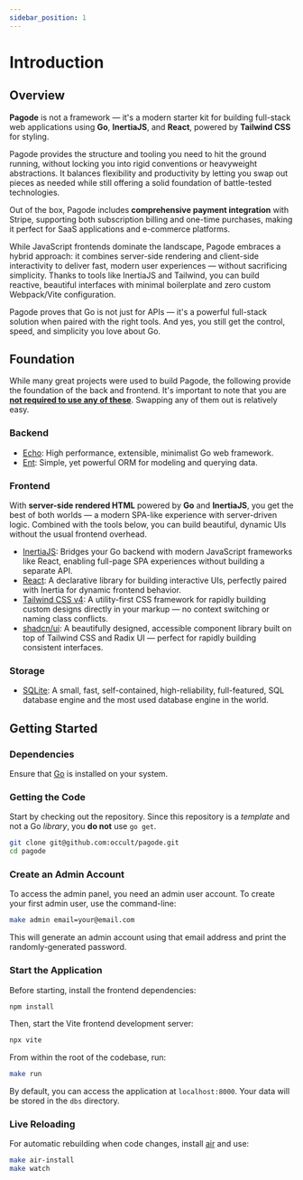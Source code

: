 ```yaml
---
sidebar_position: 1
---
```


# Introduction

## Overview

**Pagode** is not a framework — it's a modern starter kit for building full-stack web applications using **Go**, **InertiaJS**, and **React**, powered by **Tailwind CSS** for styling.

Pagode provides the structure and tooling you need to hit the ground running, without locking you into rigid conventions or heavyweight abstractions. It balances flexibility and productivity by letting you swap out pieces as needed while still offering a solid foundation of battle-tested technologies.

Out of the box, Pagode includes **comprehensive payment integration** with Stripe, supporting both subscription billing and one-time purchases, making it perfect for SaaS applications and e-commerce platforms.

While JavaScript frontends dominate the landscape, Pagode embraces a hybrid approach: it combines server-side rendering and client-side interactivity to deliver fast, modern user experiences — without sacrificing simplicity. Thanks to tools like InertiaJS and Tailwind, you can build reactive, beautiful interfaces with minimal boilerplate and zero custom Webpack/Vite configuration.

Pagode proves that Go is not just for APIs — it's a powerful full-stack solution when paired with the right tools. And yes, you still get the control, speed, and simplicity you love about Go.

## Foundation

While many great projects were used to build Pagode, the following provide the foundation of the back and frontend. It's important to note that you are **<ins>not required to use any of these</ins>**. Swapping any of them out is relatively easy.

### Backend

- [Echo](https://echo.labstack.com/): High performance, extensible, minimalist Go web framework.
- [Ent](https://entgo.io/): Simple, yet powerful ORM for modeling and querying data.

### Frontend

With **server-side rendered HTML** powered by **Go** and **InertiaJS**, you get the best of both worlds — a modern SPA-like experience with server-driven logic. Combined with the tools below, you can build beautiful, dynamic UIs without the usual frontend overhead.

- [InertiaJS](https://inertiajs.com/): Bridges your Go backend with modern JavaScript frameworks like React, enabling full-page SPA experiences without building a separate API.
- [React](https://reactjs.org/): A declarative library for building interactive UIs, perfectly paired with Inertia for dynamic frontend behavior.
- [Tailwind CSS v4](https://tailwindcss.com/): A utility-first CSS framework for rapidly building custom designs directly in your markup — no context switching or naming class conflicts.
- [shadcn/ui](https://ui.shadcn.com/): A beautifully designed, accessible component library built on top of Tailwind CSS and Radix UI — perfect for rapidly building consistent interfaces.

### Storage

- [SQLite](https://sqlite.org/): A small, fast, self-contained, high-reliability, full-featured, SQL database engine and the most used database engine in the world.

## Getting Started

### Dependencies

Ensure that [Go](https://go.dev/) is installed on your system.

### Getting the Code

Start by checking out the repository. Since this repository is a _template_ and not a Go _library_, you **do not** use `go get`.

```bash
git clone git@github.com:occult/pagode.git
cd pagode
```

### Create an Admin Account

To access the admin panel, you need an admin user account. To create your first admin user, use the command-line:

```bash
make admin email=your@email.com
```

This will generate an admin account using that email address and print the randomly-generated password.

### Start the Application

Before starting, install the frontend dependencies:

```bash
npm install
```

Then, start the Vite frontend development server:

```bash
npx vite
```

From within the root of the codebase, run:

```bash
make run
```

By default, you can access the application at `localhost:8000`. Your data will be stored in the `dbs` directory.

### Live Reloading

For automatic rebuilding when code changes, install [air](https://github.com/air-verse/air) and use:

```bash
make air-install
make watch
```
